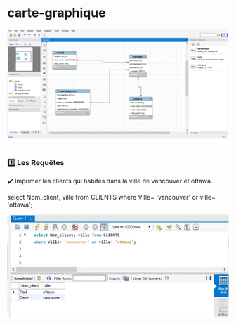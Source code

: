 # carte-graphique


![image](graphique.png)

### :one: Les Requêtes

:heavy_check_mark: Imprimer les clients qui habites dans la ville de vancouver et ottawa.

select Nom_client, ville from CLIENTS 
where Ville= 'vancouver' or ville= 'ottawa';

![image](ville.jpeg)
